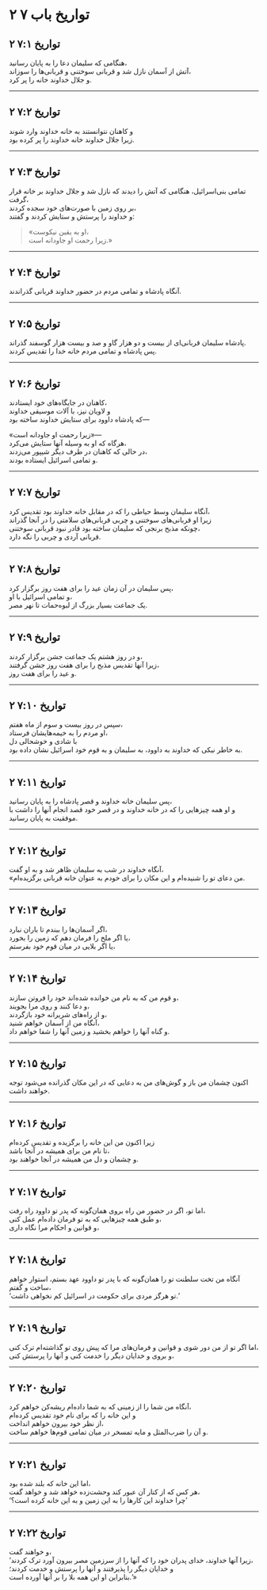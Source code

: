 # ۲ تواریخ باب ۷

## ۲ تواریخ ۷:۱

هنگامی که سلیمان دعا را به پایان رسانید،  
آتش از آسمان نازل شد و قربانی سوختنی و قربانی‌ها را سوزاند،  
و جلال خداوند خانه را پر کرد.

---

## ۲ تواریخ ۷:۲

و کاهنان نتوانستند به خانه خداوند وارد شوند  
زیرا جلال خداوند خانه خداوند را پر کرده بود.

---

## ۲ تواریخ ۷:۳

تمامی بنی‌اسرائیل، هنگامی که آتش را دیدند که نازل شد و جلال خداوند بر خانه قرار گرفت،  
بر روی زمین با صورت‌های خود سجده کردند،  
و خداوند را پرستش و ستایش کردند و گفتند:

> «او به یقین نیکوست،  
> زیرا رحمت او جاودانه است.»

---

## ۲ تواریخ ۷:۴

آنگاه پادشاه و تمامی مردم در حضور خداوند قربانی گذراندند.

---

## ۲ تواریخ ۷:۵

پادشاه سلیمان قربانی‌ای از بیست و دو هزار گاو و صد و بیست هزار گوسفند گذراند.  
پس پادشاه و تمامی مردم خانه خدا را تقدیس کردند.

---

## ۲ تواریخ ۷:۶

کاهنان در جایگاه‌های خود ایستادند،  
و لاویان نیز، با آلات موسیقی خداوند  
که پادشاه داوود برای ستایش خداوند ساخته بود—

«زیرا رحمت او جاودانه است»—  
هرگاه که او به وسیله آنها ستایش می‌کرد،  
در حالی که کاهنان در طرف دیگر شیپور می‌زدند،  
و تمامی اسرائیل ایستاده بودند.

---

## ۲ تواریخ ۷:۷

آنگاه سلیمان وسط حیاطی را که در مقابل خانه خداوند بود تقدیس کرد،  
زیرا او قربانی‌های سوختنی و چربی قربانی‌های سلامتی را در آنجا گذراند  
چونکه مذبح برنجی که سلیمان ساخته بود قادر نبود قربانی سوختنی،  
قربانی آردی و چربی را نگه دارد.

---

## ۲ تواریخ ۷:۸

پس سلیمان در آن زمان عید را برای هفت روز برگزار کرد،  
و تمامی اسرائیل با او،  
یک جماعت بسیار بزرگ از لبوه‌حمات تا نهر مصر.

---

## ۲ تواریخ ۷:۹

و در روز هشتم یک جماعت جشن برگزار کردند،  
زیرا آنها تقدیس مذبح را برای هفت روز جشن گرفتند،  
و عید را برای هفت روز.

---

## ۲ تواریخ ۷:۱۰

سپس در روز بیست و سوم از ماه هفتم،  
او مردم را به خیمه‌هایشان فرستاد،  
با شادی و خوشحالی دل  
به خاطر نیکی که خداوند به داوود، به سلیمان و به قوم خود اسرائیل نشان داده بود.

---

## ۲ تواریخ ۷:۱۱

پس سلیمان خانه خداوند و قصر پادشاه را به پایان رسانید،  
و او همه چیزهایی را که در خانه خداوند و در قصر خود قصد انجام آنها را داشت با موفقیت به پایان رسانید.

---

## ۲ تواریخ ۷:۱۲

آنگاه خداوند در شب به سلیمان ظاهر شد و به او گفت،  
«من دعای تو را شنیده‌ام و این مکان را برای خودم به عنوان خانه قربانی برگزیده‌ام.

---

## ۲ تواریخ ۷:۱۳

اگر آسمان‌ها را ببندم تا باران نبارد،  
یا اگر ملخ را فرمان دهم که زمین را بخورد،  
یا اگر بلایی در میان قوم خود بفرستم،

---

## ۲ تواریخ ۷:۱۴

و قوم من که به نام من خوانده شده‌اند خود را فروتن سازند،  
و دعا کنند و روی مرا بجویند،  
و از راه‌های شریرانه خود بازگردند،  
آنگاه من از آسمان خواهم شنید،  
و گناه آنها را خواهم بخشید و زمین آنها را شفا خواهم داد.

---

## ۲ تواریخ ۷:۱۵

اکنون چشمان من باز و گوش‌های من به دعایی که در این مکان گذرانده می‌شود توجه خواهند داشت.

---

## ۲ تواریخ ۷:۱۶

زیرا اکنون من این خانه را برگزیده و تقدیس کرده‌ام  
تا نام من برای همیشه در آنجا باشد،  
و چشمان و دل من همیشه در آنجا خواهند بود.

---

## ۲ تواریخ ۷:۱۷

اما تو، اگر در حضور من راه بروی همان‌گونه که پدر تو داوود راه رفت،  
و طبق همه چیزهایی که به تو فرمان داده‌ام عمل کنی،  
و قوانین و احکام مرا نگاه داری،

---

## ۲ تواریخ ۷:۱۸

آنگاه من تخت سلطنت تو را همان‌گونه که با پدر تو داوود عهد بستم، استوار خواهم ساخت و گفتم،  
‘تو هرگز مردی برای حکومت در اسرائیل کم نخواهی داشت.’

---

## ۲ تواریخ ۷:۱۹

اما اگر تو از من دور شوی و قوانین و فرمان‌های مرا که پیش روی تو گذاشته‌ام ترک کنی،  
و بروی و خدایان دیگر را خدمت کنی و آنها را پرستش کنی،

---

## ۲ تواریخ ۷:۲۰

آنگاه من شما را از زمینی که به شما داده‌ام ریشه‌کن خواهم کرد،  
و این خانه را که برای نام خود تقدیس کرده‌ام  
از نظر خود بیرون خواهم انداخت،  
و آن را ضرب‌المثل و مایه تمسخر در میان تمامی قوم‌ها خواهم ساخت.

---

## ۲ تواریخ ۷:۲۱

اما این خانه که بلند شده بود،  
هر کس که از کنار آن عبور کند وحشت‌زده خواهد شد و خواهد گفت،  
‘چرا خداوند این کارها را به این زمین و به این خانه کرده است؟’

---

## ۲ تواریخ ۷:۲۲

و خواهند گفت،  
‘زیرا آنها خداوند، خدای پدران خود را که آنها را از سرزمین مصر بیرون آورد ترک کردند،  
و خدایان دیگر را پذیرفتند و آنها را پرستش و خدمت کردند؛  
بنابراین او این همه بلا را بر آنها آورده است.’»
